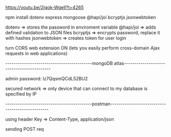 https://youtu.be/2jqok-WgelI?t=4265

npm install dotenv express mongoose @hapi/joi bcryptjs jsonwebtoken

dotenv => stores the password in enviroment variable
@hapi/joi => adds defined validation to JSON files
bcryptjs => encrypts password, replace it with hashes
jsonwebtoken => creates token for user login

turn CORS web extension ON
(lets you easily perform cross-domain Ajax requests in web applications)

------------------------------------------mongoDB atlas------------------------------------------

admin password:
lz7QqsmQCdL52BU2

secured network => only device that can connect to my database is specified by IP 

------------------------------------------postman------------------------------------------------

using header Key => Content-Type, application/json

sending POST req



